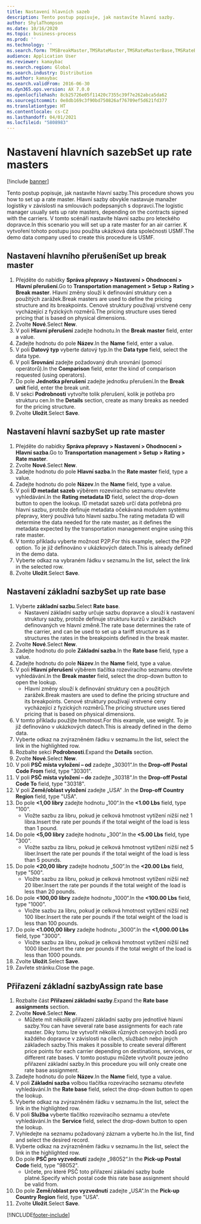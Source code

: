```yaml
---
title: Nastavení hlavních sazeb
description: Tento postup popisuje, jak nastavíte hlavní sazby.
author: ShylaThompson
ms.date: 10/16/2020
ms.topic: business-process
ms.prod: ''
ms.technology: ''
ms.search.form: TMSBreakMaster,TMSRateMaster,TMSRateMasterBase,TMSRateBaseType, TMSRouteWorkbench
audience: Application User
ms.reviewer: kamaybac
ms.search.region: Global
ms.search.industry: Distribution
ms.author: kamaybac
ms.search.validFrom: 2016-06-30
ms.dyn365.ops.version: AX 7.0.0
ms.openlocfilehash: 8cb25726e05f11420c7355c39f7e262abca5da62
ms.sourcegitcommit: 0e8db169c3f90bd750826af76709ef5d621fd377
ms.translationtype: HT
ms.contentlocale: cs-CZ
ms.lasthandoff: 04/01/2021
ms.locfileid: "5808983"
---
```

# <a name="set-up-rate-masters"></a><span data-ttu-id="7ea19-103">Nastavení hlavních sazeb</span><span class="sxs-lookup"><span data-stu-id="7ea19-103">Set up rate masters</span></span>

[!include [banner](../../includes/banner.md)]

<span data-ttu-id="7ea19-104">Tento postup popisuje, jak nastavíte hlavní sazby.</span><span class="sxs-lookup"><span data-stu-id="7ea19-104">This procedure shows you how to set up a rate master.</span></span> <span data-ttu-id="7ea19-105">Hlavní sazby obvykle nastavuje manažer logistiky v závislosti na smlouvách podepsaných s dopravci.</span><span class="sxs-lookup"><span data-stu-id="7ea19-105">The logistic manager usually sets up rate masters, depending on the contracts signed with the carriers.</span></span> <span data-ttu-id="7ea19-106">V tomto scénáři nastavíte hlavní sazbu pro leteckého dopravce.</span><span class="sxs-lookup"><span data-stu-id="7ea19-106">In this scenario you will set up a rate master for an air carrier.</span></span> <span data-ttu-id="7ea19-107">K vytvoření tohoto postupu jsou použita ukázková data společnosti USMF.</span><span class="sxs-lookup"><span data-stu-id="7ea19-107">The demo data company used to create this procedure is USMF.</span></span>

## <a name="set-up-break-master"></a><span data-ttu-id="7ea19-108">Nastavení hlavního přerušení</span><span class="sxs-lookup"><span data-stu-id="7ea19-108">Set up break master</span></span>

1. <span data-ttu-id="7ea19-109">Přejděte do nabídky **Správa přepravy > Nastavení > Ohodnocení > Hlavní přerušení**.</span><span class="sxs-lookup"><span data-stu-id="7ea19-109">Go to **Transportation management > Setup > Rating > Break master**.</span></span> <span data-ttu-id="7ea19-110">Hlavní změny slouží k definování struktury cen a použitých zarážek.</span><span class="sxs-lookup"><span data-stu-id="7ea19-110">Break masters are used to define the pricing structure and its breakpoints.</span></span> <span data-ttu-id="7ea19-111">Cenové struktury používají vrstvené ceny vycházející z fyzických rozměrů.</span><span class="sxs-lookup"><span data-stu-id="7ea19-111">The pricing structure uses tiered pricing that is based on physical dimensions.</span></span>  
1. <span data-ttu-id="7ea19-112">Zvolte **Nové**.</span><span class="sxs-lookup"><span data-stu-id="7ea19-112">Select **New**.</span></span>
1. <span data-ttu-id="7ea19-113">V poli **Hlavní přerušení** zadejte hodnotu.</span><span class="sxs-lookup"><span data-stu-id="7ea19-113">In the **Break master** field, enter a value.</span></span>
1. <span data-ttu-id="7ea19-114">Zadejte hodnotu do pole **Název**.</span><span class="sxs-lookup"><span data-stu-id="7ea19-114">In the **Name** field, enter a value.</span></span>
1. <span data-ttu-id="7ea19-115">V poli **Datový typ** vyberte datový typ.</span><span class="sxs-lookup"><span data-stu-id="7ea19-115">In the **Data type** field, select the data type.</span></span>
1. <span data-ttu-id="7ea19-116">V poli **Srovnání** zadejte požadovaný druh srovnání (pomocí operátorů).</span><span class="sxs-lookup"><span data-stu-id="7ea19-116">In the **Comparison** field, enter the kind of comparison requested (using operators).</span></span>
1. <span data-ttu-id="7ea19-117">Do pole **Jednotka přerušení** zadejte jednotku přerušení.</span><span class="sxs-lookup"><span data-stu-id="7ea19-117">In the **Break unit** field, enter the break unit.</span></span>
1. <span data-ttu-id="7ea19-118">V sekci **Podrobnosti** vytvořte tolik přerušení, kolik je potřeba pro strukturu cen.</span><span class="sxs-lookup"><span data-stu-id="7ea19-118">In the **Details** section, create as many breaks as needed for the pricing structure.</span></span>
1. <span data-ttu-id="7ea19-119">Zvolte **Uložit**.</span><span class="sxs-lookup"><span data-stu-id="7ea19-119">Select **Save**.</span></span>

## <a name="set-up-rate-master"></a><span data-ttu-id="7ea19-120">Nastavení hlavní sazby</span><span class="sxs-lookup"><span data-stu-id="7ea19-120">Set up rate master</span></span>

1. <span data-ttu-id="7ea19-121">Přejděte do nabídky **Správa přepravy > Nastavení > Ohodnocení > Hlavní sazba**.</span><span class="sxs-lookup"><span data-stu-id="7ea19-121">Go to **Transportation management > Setup > Rating > Rate master**.</span></span>
1. <span data-ttu-id="7ea19-122">Zvolte **Nové**.</span><span class="sxs-lookup"><span data-stu-id="7ea19-122">Select **New**.</span></span>
1. <span data-ttu-id="7ea19-123">Zadejte hodnotu do pole **Hlavní sazba**.</span><span class="sxs-lookup"><span data-stu-id="7ea19-123">In the **Rate master** field, type a value.</span></span>
1. <span data-ttu-id="7ea19-124">Zadejte hodnotu do pole **Název**.</span><span class="sxs-lookup"><span data-stu-id="7ea19-124">In the **Name** field, type a value.</span></span>
1. <span data-ttu-id="7ea19-125">V poli **ID metadat sazeb** výběrem rozevíracího seznamu otevřete vyhledávání.</span><span class="sxs-lookup"><span data-stu-id="7ea19-125">In the **Rating metadata ID** field, select the drop-down button to open the lookup.</span></span> <span data-ttu-id="7ea19-126">ID metadat sazeb určí data potřebná pro hlavní sazbu, protože definuje metadata očekávaná modulem systému přepravy, který používá tuto hlavní sazbu.</span><span class="sxs-lookup"><span data-stu-id="7ea19-126">The rating metadata ID will determine the data needed for the rate master, as it defines the metadata expected by the transportation management engine using this rate master.</span></span>  
1. <span data-ttu-id="7ea19-127">V tomto příkladu vyberte možnost P2P.</span><span class="sxs-lookup"><span data-stu-id="7ea19-127">For this example, select the P2P option.</span></span> <span data-ttu-id="7ea19-128">To je již definováno v ukázkových datech.</span><span class="sxs-lookup"><span data-stu-id="7ea19-128">This is already defined in the demo data.</span></span>
1. <span data-ttu-id="7ea19-129">Vyberte odkaz na vybraném řádku v seznamu.</span><span class="sxs-lookup"><span data-stu-id="7ea19-129">In the list, select the link in the selected row.</span></span>
1. <span data-ttu-id="7ea19-130">Zvolte **Uložit**.</span><span class="sxs-lookup"><span data-stu-id="7ea19-130">Select **Save**.</span></span>

## <a name="set-up-rate-base"></a><span data-ttu-id="7ea19-131">Nastavení základní sazby</span><span class="sxs-lookup"><span data-stu-id="7ea19-131">Set up rate base</span></span>

1. <span data-ttu-id="7ea19-132">Vyberte **základní sazbu**.</span><span class="sxs-lookup"><span data-stu-id="7ea19-132">Select **Rate base**.</span></span>
    * <span data-ttu-id="7ea19-133">Nastavení základní sazby určuje sazbu dopravce a slouží k nastavení struktury sazby, protože definuje strukturu kurzů v zarážkách definovaných ve hlavní změně.</span><span class="sxs-lookup"><span data-stu-id="7ea19-133">The rate base determines the rate of the carrier, and can be used to set up a tariff structure as it structures the rates in the breakpoints defined in the break master.</span></span>  
2. <span data-ttu-id="7ea19-134">Zvolte **Nové**.</span><span class="sxs-lookup"><span data-stu-id="7ea19-134">Select **New**.</span></span>
3. <span data-ttu-id="7ea19-135">Zadejte hodnotu do pole **Základní sazba**.</span><span class="sxs-lookup"><span data-stu-id="7ea19-135">In the **Rate base** field, type a value.</span></span>
4. <span data-ttu-id="7ea19-136">Zadejte hodnotu do pole **Název**.</span><span class="sxs-lookup"><span data-stu-id="7ea19-136">In the **Name** field, type a value.</span></span>
5. <span data-ttu-id="7ea19-137">V poli **Hlavní přerušení** výběrem tlačítka rozevíracího seznamu otevřete vyhledávání.</span><span class="sxs-lookup"><span data-stu-id="7ea19-137">In the **Break master** field, select the drop-down button to open the lookup.</span></span>
    * <span data-ttu-id="7ea19-138">Hlavní změny slouží k definování struktury cen a použitých zarážek.</span><span class="sxs-lookup"><span data-stu-id="7ea19-138">Break masters are used to define the pricing structure and its breakpoints.</span></span> <span data-ttu-id="7ea19-139">Cenové struktury používají vrstvené ceny vycházející z fyzických rozměrů.</span><span class="sxs-lookup"><span data-stu-id="7ea19-139">The pricing structure uses tiered pricing that is based on physical dimensions.</span></span>  
6. <span data-ttu-id="7ea19-140">V tomto příkladu použijte hmotnost.</span><span class="sxs-lookup"><span data-stu-id="7ea19-140">For this example, use weight.</span></span> <span data-ttu-id="7ea19-141">To je již definováno v ukázkových datech.</span><span class="sxs-lookup"><span data-stu-id="7ea19-141">This is already defined in the demo data.</span></span>
7. <span data-ttu-id="7ea19-142">Vyberte odkaz na zvýrazněném řádku v seznamu.</span><span class="sxs-lookup"><span data-stu-id="7ea19-142">In the list, select the link in the highlighted row.</span></span>
8. <span data-ttu-id="7ea19-143">Rozbalte sekci **Podrobnosti**.</span><span class="sxs-lookup"><span data-stu-id="7ea19-143">Expand the **Details** section.</span></span>
9. <span data-ttu-id="7ea19-144">Zvolte **Nové**.</span><span class="sxs-lookup"><span data-stu-id="7ea19-144">Select **New**.</span></span>
10. <span data-ttu-id="7ea19-145">V poli **PSČ místa vyložení – od** zadejte „30301“.</span><span class="sxs-lookup"><span data-stu-id="7ea19-145">In the **Drop-off Postal Code From** field, type "30301".</span></span>
11. <span data-ttu-id="7ea19-146">V poli **PSČ místa vyložení – do** zadejte „30318“.</span><span class="sxs-lookup"><span data-stu-id="7ea19-146">In the **Drop-off Postal Code To** field, type "30318".</span></span>
12. <span data-ttu-id="7ea19-147">V poli **Země/oblast vyložení** zadejte „USA“ .</span><span class="sxs-lookup"><span data-stu-id="7ea19-147">In the **Drop-off Country Region** field, type "USA".</span></span>
13. <span data-ttu-id="7ea19-148">Do pole **<1,00 libry** zadejte hodnotu „100“.</span><span class="sxs-lookup"><span data-stu-id="7ea19-148">In the **<1.00 Lbs** field, type "100".</span></span>
    * <span data-ttu-id="7ea19-149">Vložte sazbu za libru, pokud je celková hmotnost vytížení nižší než 1 libra.</span><span class="sxs-lookup"><span data-stu-id="7ea19-149">Insert the rate per pounds if the total weight of the load is less than 1 pound.</span></span>  
14. <span data-ttu-id="7ea19-150">Do pole **<5,00 libry** zadejte hodnotu „300“.</span><span class="sxs-lookup"><span data-stu-id="7ea19-150">In the **<5.00 Lbs** field, type "300".</span></span>
    * <span data-ttu-id="7ea19-151">Vložte sazbu za libru, pokud je celková hmotnost vytížení nižší než 5 liber.</span><span class="sxs-lookup"><span data-stu-id="7ea19-151">Insert the rate per pounds if the total weight of the load is less than 5 pounds.</span></span>  
15. <span data-ttu-id="7ea19-152">Do pole **<20,00 libry** zadejte hodnotu „500“.</span><span class="sxs-lookup"><span data-stu-id="7ea19-152">In the **<20.00 Lbs** field, type "500".</span></span>
    * <span data-ttu-id="7ea19-153">Vložte sazbu za libru, pokud je celková hmotnost vytížení nižší než 20 liber.</span><span class="sxs-lookup"><span data-stu-id="7ea19-153">Insert the rate per pounds if the total weight of the load is less than 20 pounds.</span></span>  
16. <span data-ttu-id="7ea19-154">Do pole **<100,00 libry** zadejte hodnotu „1000“.</span><span class="sxs-lookup"><span data-stu-id="7ea19-154">In the **<100.00 Lbs** field, type "1000".</span></span>
    * <span data-ttu-id="7ea19-155">Vložte sazbu za libru, pokud je celková hmotnost vytížení nižší než 100 liber.</span><span class="sxs-lookup"><span data-stu-id="7ea19-155">Insert the rate per pounds if the total weight of the load is less than 100 pounds.</span></span>  
17. <span data-ttu-id="7ea19-156">Do pole **<1.000,00 libry** zadejte hodnotu „3000“.</span><span class="sxs-lookup"><span data-stu-id="7ea19-156">In the **<1,000.00 Lbs** field, type "3000".</span></span>
    * <span data-ttu-id="7ea19-157">Vložte sazbu za libru, pokud je celková hmotnost vytížení nižší než 1000 liber.</span><span class="sxs-lookup"><span data-stu-id="7ea19-157">Insert the rate per pounds if the total weight of the load is less than 1000 pounds.</span></span>  
18. <span data-ttu-id="7ea19-158">Zvolte **Uložit**.</span><span class="sxs-lookup"><span data-stu-id="7ea19-158">Select **Save**.</span></span>
19. <span data-ttu-id="7ea19-159">Zavřete stránku.</span><span class="sxs-lookup"><span data-stu-id="7ea19-159">Close the page.</span></span>

## <a name="assign-rate-base"></a><span data-ttu-id="7ea19-160">Přiřazení základní sazby</span><span class="sxs-lookup"><span data-stu-id="7ea19-160">Assign rate base</span></span>

1. <span data-ttu-id="7ea19-161">Rozbalte část **Přiřazení základní sazby**.</span><span class="sxs-lookup"><span data-stu-id="7ea19-161">Expand the **Rate base assignments** section.</span></span>
2. <span data-ttu-id="7ea19-162">Zvolte **Nové**.</span><span class="sxs-lookup"><span data-stu-id="7ea19-162">Select **New**.</span></span>
    * <span data-ttu-id="7ea19-163">Můžete mít několik přiřazení základní sazby pro jednotlivé hlavní sazby.</span><span class="sxs-lookup"><span data-stu-id="7ea19-163">You can have several rate base assignments for each rate master.</span></span> <span data-ttu-id="7ea19-164">Díky tomu lze vytvořit několik různých cenových bodů pro každého dopravce v závislosti na cílech, službách nebo jiných základech sazby.</span><span class="sxs-lookup"><span data-stu-id="7ea19-164">This makes it possible to create several different price points for each carrier depending on destinations, services, or different rate bases.</span></span> <span data-ttu-id="7ea19-165">V tomto postupu můžete vytvořit pouze jedno přiřazení základní sazby.</span><span class="sxs-lookup"><span data-stu-id="7ea19-165">In this procedure you will only create one rate base assignment.</span></span>  
3. <span data-ttu-id="7ea19-166">Zadejte hodnotu do pole **Název**.</span><span class="sxs-lookup"><span data-stu-id="7ea19-166">In the **Name** field, type a value.</span></span>
4. <span data-ttu-id="7ea19-167">V poli **Základní sazba** volbou tlačítka rozevíracího seznamu otevřete vyhledávání.</span><span class="sxs-lookup"><span data-stu-id="7ea19-167">In the **Rate base** field, select the drop-down button to open the lookup.</span></span>
5. <span data-ttu-id="7ea19-168">Vyberte odkaz na zvýrazněném řádku v seznamu.</span><span class="sxs-lookup"><span data-stu-id="7ea19-168">In the list, select the link in the highlighted row.</span></span>
6. <span data-ttu-id="7ea19-169">V poli **Služba** vyberte tlačítko rozevíracího seznamu a otevřete vyhledávání.</span><span class="sxs-lookup"><span data-stu-id="7ea19-169">In the **Service** field, select the drop-down button to open the lookup.</span></span>
7. <span data-ttu-id="7ea19-170">Vyhledejte na seznamu požadovaný záznam a vyberte ho.</span><span class="sxs-lookup"><span data-stu-id="7ea19-170">In the list, find and select the desired record.</span></span>
8. <span data-ttu-id="7ea19-171">Vyberte odkaz na zvýrazněném řádku v seznamu.</span><span class="sxs-lookup"><span data-stu-id="7ea19-171">In the list, select the link in the highlighted row.</span></span>
9. <span data-ttu-id="7ea19-172">Do pole **PSČ pro vyzvednutí** zadejte „98052“.</span><span class="sxs-lookup"><span data-stu-id="7ea19-172">In the **Pick-up Postal Code** field, type "98052".</span></span>
    * <span data-ttu-id="7ea19-173">Určete, pro které PSČ toto přiřazení základní sazby bude platné.</span><span class="sxs-lookup"><span data-stu-id="7ea19-173">Specify which postal code this rate base assignment should be valid from.</span></span>
10. <span data-ttu-id="7ea19-174">Do pole **Země/oblast pro vyzvednutí** zadejte „USA“.</span><span class="sxs-lookup"><span data-stu-id="7ea19-174">In the **Pick-up Country Region** field, type "USA".</span></span>
11. <span data-ttu-id="7ea19-175">Zvolte **Uložit**.</span><span class="sxs-lookup"><span data-stu-id="7ea19-175">Select **Save**.</span></span>


[!INCLUDE[footer-include](../../../includes/footer-banner.md)]